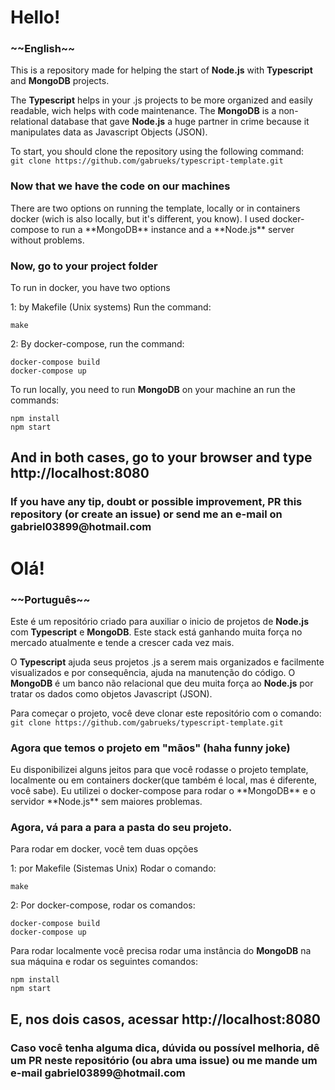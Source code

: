 
<h1>Hello!</h1><h3>~~English~~</h3>

This is a repository made for helping the start of **Node.js** with **Typescript** and **MongoDB** projects.

The **Typescript** helps in your .js projects to be more organized and easily readable, wich helps with code maintenance. The **MongoDB** is a non-relational database that gave **Node.js** a huge partner in crime because it manipulates data as Javascript Objects (JSON).

To start, you should clone the repository using the following command: <br>
``` git clone https://github.com/gabrueks/typescript-template.git ```
<br>

<h3>Now that we have the code on our machines</h3>
There are two options on running the template, locally or in containers docker (wich is also locally, but it's different, you know). I used docker-compose to run a **MongoDB** instance and a **Node.js** server without problems.

<h3>Now, go to your project folder</h3>

To run in docker, you have two options

1: by Makefile (Unix systems)
Run the command:
```
make
```

2: By docker-compose, run the command:
```
docker-compose build
docker-compose up
```

To run locally, you need to run **MongoDB** on your machine an run the commands:
```
npm install
npm start
```

<h2>And in both cases, go to your browser and type http://localhost:8080</h2>
<h3>If you have any tip, doubt or possible improvement, PR this repository (or create an issue) or send me an e-mail on gabriel03899@hotmail.com</h3>

<h1>Olá!</h1><h3>~~Português~~</h3>

Este é um repositório criado para auxiliar o inicio de projetos de **Node.js** com **Typescript** e **MongoDB**. Este stack está ganhando muita força no mercado atualmente e tende a crescer cada vez mais.

O **Typescript** ajuda seus projetos .js a serem mais organizados e facilmente visualizados e por consequência, ajuda na manutenção do código. O **MongoDB** é um banco não relacional que deu muita força ao **Node.js** por tratar os dados como objetos Javascript (JSON).

Para começar o projeto, você deve clonar este repositório com o comando:<br>
``` git clone https://github.com/gabrueks/typescript-template.git ```
<br>

<h3>Agora que temos o projeto em "mãos" (haha funny joke)</h3>
Eu disponibilizei alguns jeitos para que você rodasse o projeto template, localmente ou em containers docker(que também é local, mas é diferente, você sabe). Eu utilizei o docker-compose para rodar o **MongoDB** e o servidor **Node.js** sem maiores problemas.

<h3>Agora, vá para a para a pasta do seu projeto.</h3>

Para rodar em docker, você tem duas opções

1: por Makefile (Sistemas Unix)
Rodar o comando:
```
make
```

2: Por docker-compose, rodar os comandos:
```
docker-compose build
docker-compose up
```


Para rodar localmente você precisa rodar uma instância do **MongoDB** na sua máquina e rodar os seguintes comandos:
```
npm install
npm start
```

<h2>E, nos dois casos, acessar http://localhost:8080</h2>
<h3>Caso você tenha alguma dica, dúvida ou possível melhoria, dê um PR neste repositório (ou abra uma issue) ou me mande um e-mail gabriel03899@hotmail.com</h3>
